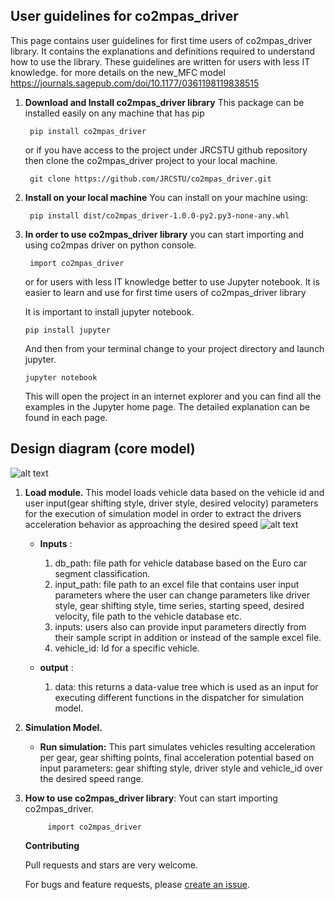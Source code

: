 ## User guidelines for co2mpas_driver
<!--move them to CONTRIBUTING.md -->

This page contains user guidelines for first time users of co2mpas_driver 
library. It contains the explanations and definitions required to understand how to use
the library. These guidelines are written for users with less IT knowledge.
for more details on the new_MFC model https://journals.sagepub.com/doi/10.1177/0361198119838515

1. **Download and Install co2mpas_driver library**
    This package can be installed easily on any machine that has pip
    
        pip install co2mpas_driver
        
    or if you have access to the project under JRCSTU github repository then clone
    the co2mpas_driver project to your local machine.
   
        git clone https://github.com/JRCSTU/co2mpas_driver.git
       
2. **Install on your local machine**
    You can install on your machine using:
    
        pip install dist/co2mpas_driver-1.0.0-py2.py3-none-any.whl 
        
3. **In order to use co2mpas_driver library**
   you can start importing and using co2mpas driver on python console.
   
        import co2mpas_driver
     
   or for users with less IT knowledge better to use Jupyter notebook.  It is 
   easier to learn and use for first time users of co2mpas_driver library
   
   It is important to install jupyter notebook.
       
       pip install jupyter
       
   And then from your terminal change to your project directory and launch jupyter.
   
       jupyter notebook
       
   This will open the project in an internet explorer and you can find all the 
   examples in the Jupyter home page. The detailed explanation can be found in each page.
   
## Design diagram (core model)  
   
   ![alt text](https://github.com/ashenafimenza/new_MFC/blob/master/co2mpas_driver/images/core.png)
   
1. **Load module.** This model loads vehicle data based on the vehicle id
 and user input(gear shifting style, driver style, desired velocity) parameters 
 for the execution of simulation model in order to extract the drivers acceleration
 behavior as approaching the desired speed
   ![alt text](https://github.com/ashenafimenza/new_MFC/blob/master/co2mpas_driver/images/load.png)
    * **Inputs** :
    
        1. db_path: file path for vehicle database based on the Euro car segment
           classification.
        2. input_path: file path to an excel file that contains user input 
           parameters where the user can change parameters like driver style, 
           gear shifting style, time series, starting speed, desired velocity, 
           file path to the vehicle database etc.
        3. inputs: users also can provide input parameters directly from their 
           sample script in addition or instead of the sample excel file.
        4. vehicle_id: Id for a specific vehicle.
    
    * **output** :
        
        1. data: this returns a data-value tree which is used as an input for 
           executing different functions in the dispatcher for simulation model. 

2. **Simulation Model.** 
    
    * **Run simulation:** This part simulates vehicles resulting acceleration per gear, 
       gear shifting points, final acceleration potential based on input parameters: 
       gear shifting style, driver style and vehicle_id over the desired speed range.

4. **How to use co2mpas_driver library**:
    Yout can start importing co2mpas_driver.
         
            import co2mpas_driver
       
   **Contributing**
   
   Pull requests and stars are very welcome.
   
   For bugs and feature requests, please [create an issue](https://github.com/ashenafimenza/new_MFC/issues/new).
               
[1]: https://ljvmiranda921.github.io/notebook/2018/06/21/precommits-using-black-and-flake8/
[2]: https://black.readthedocs.io/  